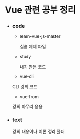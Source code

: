 # Vue 관련 공부 정리

- ### code
  
  - learn-vue-js-master
    
    실습 예제 파일
  
  - study
    
    내가 만든 코드
    
  - vue-cli
  
  CLI 강의 코드
  
  - vue-from

  강의 마무리 응용 

- ### text
  
  강의 내용이나 이론 정리 폴더
